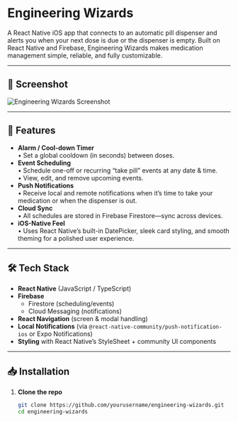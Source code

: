 # Engineering Wizards

A React Native iOS app that connects to an automatic pill dispenser and alerts you when your next dose is due or the dispenser is empty. Built on React Native and Firebase, Engineering Wizards makes medication management simple, reliable, and fully customizable.

---

## 📸 Screenshot

![Engineering Wizards Screenshot](./assets/screenshot.png)

---

## 🚀 Features

- **Alarm / Cool-down Timer**  
  • Set a global cooldown (in seconds) between doses.  
- **Event Scheduling**  
  • Schedule one-off or recurring “take pill” events at any date & time.  
  • View, edit, and remove upcoming events.  
- **Push Notifications**  
  • Receive local and remote notifications when it’s time to take your medication or when the dispenser is out.  
- **Cloud Sync**  
  • All schedules are stored in Firebase Firestore—sync across devices.  
- **iOS-Native Feel**  
  • Uses React Native’s built-in DatePicker, sleek card styling, and smooth theming for a polished user experience.

---

## 🛠 Tech Stack

- **React Native** (JavaScript / TypeScript)  
- **Firebase**  
  - Firestore (scheduling/events)  
  - Cloud Messaging (notifications)  
- **React Navigation** (screen & modal handling)  
- **Local Notifications** (via `@react-native-community/push-notification-ios` or Expo Notifications)  
- **Styling** with React Native’s StyleSheet + community UI components

---

## 📥 Installation

1. **Clone the repo**  
   ```bash
   git clone https://github.com/yourusername/engineering-wizards.git
   cd engineering-wizards
